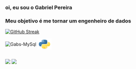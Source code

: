 ### oi, eu sou o Gabriel Pereira 
### Meu objetivo é me tornar um engenheiro de dados 

<div>

[![GitHub Streak](http://github-readme-streak-stats.herokuapp.com?user=gabrielPnunes&theme=midnight-purple)](https://git.io/streak-stats)

</div>


<div style="display= inline_block">
  <img align="center" alt="Gabs-MySql" height="63" width="65" src="https://cdn.jsdelivr.net/gh/devicons/devicon/icons/mysql/mysql-original-wordmark.svg">
  <img align="center" alt="Gabs-Python" height="35" width="45" src="https://raw.githubusercontent.com/devicons/devicon/master/icons/python/python-original.svg">  
</div>
 
##
 
<div>
  <a href = "gabrielperenunes@gmail.com "><img src="https://img.shields.io/badge/-Gmail-%23333?style=for-the-badge&logo=gmail&logoColor=white" target"=_blank"></a>
  <a href = "https://www.linkedin.com/in/gabriel-pereira-9983172ba/"><img src="https://img.shields.io/badge/LinkedIn-0077B5?style=for-the-badge&logo=linkedin&logoColor=white" target"=_blank"></a>
</div>
